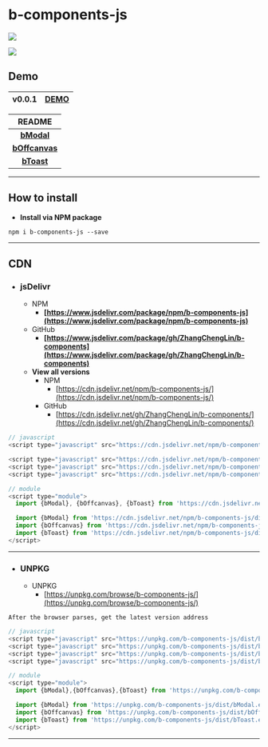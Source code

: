 # b-components-js

[![](https://img.shields.io/github/stars/ZhangChengLin/b-components.svg?style=social)](https://github.com/ZhangChengLin/b-components)

[![](https://img.shields.io/npm/v/b-components-js.svg)](https://www.npmjs.com/package/b-components-js)

## Demo

| **v0.0.1** | [**DEMO**](../demo/) |
|:----------:|:--------------------:|

|                 **README**                 |
|:------------------------------------------:|
|     [**bModal**](../readme/modal.html)     |
| [**bOffcanvas**](../readme/offcanvas.html) |
|     [**bToast**](../readme/toast.html)     |

---

## How to install

- **Install via NPM package**

```
npm i b-components-js --save
```

---

## CDN

- ### jsDelivr
  - NPM
    - **[https://www.jsdelivr.com/package/npm/b-components-js](https://www.jsdelivr.com/package/npm/b-components-js)**
  - GitHub
    - **[https://www.jsdelivr.com/package/gh/ZhangChengLin/b-components](https://www.jsdelivr.com/package/gh/ZhangChengLin/b-components)**
  - **View all versions**
    - NPM
      - [https://cdn.jsdelivr.net/npm/b-components-js/](https://cdn.jsdelivr.net/npm/b-components-js/)
    - GitHub
      - [https://cdn.jsdelivr.net/gh/ZhangChengLin/b-components/](https://cdn.jsdelivr.net/gh/ZhangChengLin/b-components/)

```javascript
// javascript
<script type="javascript" src="https://cdn.jsdelivr.net/npm/b-components-js/dist/b.bundle.min.js"></script>

<script type="javascript" src="https://cdn.jsdelivr.net/npm/b-components-js/dist/bModal.min.js"></script>
<script type="javascript" src="https://cdn.jsdelivr.net/npm/b-components-js/dist/bOffcanvas.min.js"></script>
<script type="javascript" src="https://cdn.jsdelivr.net/npm/b-components-js/dist/bToast.min.js"></script>

// module
<script type="module">
  import {bModal}, {bOffcanvas}, {bToast} from 'https://cdn.jsdelivr.net/npm/b-components-js/dist/b.bundle.esm.js/+esm'

  import {bModal} from 'https://cdn.jsdelivr.net/npm/b-components-js/dist/bModal.esm.min.js/+esm'
  import {bOffcanvas} from 'https://cdn.jsdelivr.net/npm/b-components-js/dist/bOffcanvas.esm.min.js/+esm'
  import {bToast} from 'https://cdn.jsdelivr.net/npm/b-components-js/dist/bToast.esm.min.js/+esm'
</script>
```

---

- ### UNPKG
  - UNPKG
    - [https://unpkg.com/browse/b-components-js/](https://unpkg.com/browse/b-components-js/)

`After the browser parses, get the latest version address`

```javascript
// javascript
<script type="javascript" src="https://unpkg.com/b-components-js/dist/b.bundle.min.js"></script>
<script type="javascript" src="https://unpkg.com/b-components-js/dist/bModal.min.js"></script>
<script type="javascript" src="https://unpkg.com/b-components-js/dist/bOffcanvas.min.js"></script>
<script type="javascript" src="https://unpkg.com/b-components-js/dist/bToast.min.js"></script>

// module
<script type="module">
  import {bModal},{bOffcanvas},{bToast} from 'https://unpkg.com/b-components-js/dist/b.bundle.esm.js?module'

  import {bModal} from 'https://unpkg.com/b-components-js/dist/bModal.esm.js?module'
  import {bOffcanvas} from 'https://unpkg.com/b-components-js/dist/bOffcanvas.esm.js?module'
  import {bToast} from 'https://unpkg.com/b-components-js/dist/bToast.esm.js?module'
</script>
```

---
